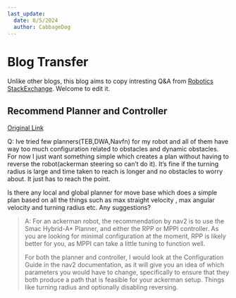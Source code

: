 ```yaml
---
last_update:
  date: 8/5/2024
  author: CabbageDog
---
```


# Blog Transfer

Unlike other blogs, this blog aims to copy intresting Q&A from [Robotics StackExchange](https://robotics.stackexchange.com/). Welcome to edit it.

## Recommend Planner and Controller
[Original Link](https://robotics.stackexchange.com/questions/112476/move-base-and-planner-recommendations)

Q: Ive tried few planners(TEB,DWA,Navfn) for my robot and all of them have way too much configuration related to obstacles and dynamic obstacles. For now I just want something simple which creates a plan without having to reverse the robot(ackerman steering so can’t do it). It’s fine if the turning radius is large and time taken to reach is longer and no obstacles to worry about. It just has to reach the point.

Is there any local and global planner for move base which does a simple plan based on all the things such as max straight velocity , max angular velocity and turning radius etc. Any suggestions?

> A: For an ackerman robot, the recommendation by nav2 is to use the Smac Hybrid-A* Planner, and either the RPP or MPPI controller. As you are looking for minimal configuration at the moment, RPP is likely better for you, as MPPI can take a little tuning to function well.
>  
> For both the planner and controller, I would look at the Configuration Guide in the nav2 documentation, as it will give you an idea of which parameters you would have to change, specifically to ensure that they both produce a path that is feasible for your ackerman setup. Things like turning radius and optionally disabling reversing.